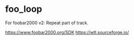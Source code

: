 # foo_loop
For foobar2000 v2: Repeat part of track.

https://www.foobar2000.org/SDK
https://wtl.sourceforge.io/
